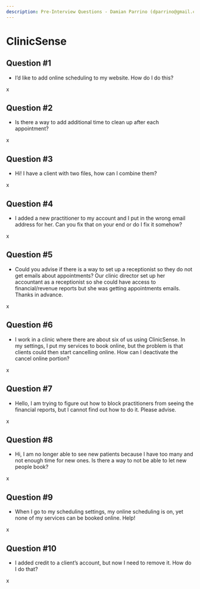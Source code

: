 ```yaml
---
description: Pre-Interview Questions - Damian Parrino (dparrino@gmail.com)
---
```


# ClinicSense

## Question \#1

* I’d like to add online scheduling to my website. How do I do this?

x

## Question \#2

* Is there a way to add additional time to clean up after each appointment?

x

## Question \#3

* Hi! I have a client with two files, how can I combine them?

x

## Question \#4

* I added a new practitioner to my account and I put in the wrong email address for her. Can you fix that on your end or do I fix it somehow?

x

## Question \#5

* Could you advise if there is a way to set up a receptionist so they do not get emails about appointments? Our clinic director set up her accountant as a receptionist so she could have access to financial/revenue reports but she was getting appointments emails. Thanks in advance.

x

## Question \#6

* I work in a clinic where there are about six of us using ClinicSense. In my settings, I put my services to book online, but the problem is that clients could then start cancelling online. How can I deactivate the cancel online portion?

x

## Question \#7

* Hello, I am trying to figure out how to block practitioners from seeing the financial reports, but I cannot find out how to do it. Please advise.

x

## Question \#8

* Hi, I am no longer able to see new patients because I have too many and not enough time for new ones. Is there a way to not be able to let new people book?

x

## Question \#9

* When I go to my scheduling settings, my online scheduling is on, yet none of my services can be booked online. Help!

x

## Question \#10

* I added credit to a client’s account, but now I need to remove it. How do I do that?

x



